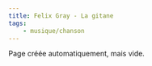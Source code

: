 ```yaml
---
title: Felix Gray - La gitane
tags:
    - musique/chanson
---
```


Page créée automatiquement, mais vide.
